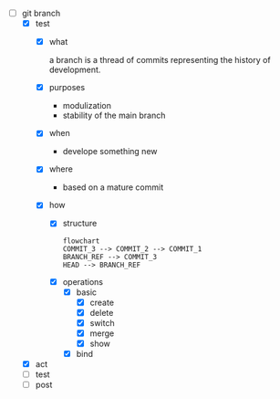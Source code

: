 - [ ] git branch
    - [x] test
        - [x] what

            a branch is a thread of commits representing the history of development.

        - [x] purposes
            - modulization
            - stability of the main branch
        - [x] when
            - develope something new
        - [x] where
            - based on a mature commit
        - [x] how
            - [x] structure
                ```mermaid
                flowchart
                COMMIT_3 --> COMMIT_2 --> COMMIT_1
                BRANCH_REF --> COMMIT_3
                HEAD --> BRANCH_REF 
                ```
            - [x] operations
                - [x] basic
                    - [x] create
                    - [x] delete
                    - [x] switch
                    - [x] merge
                    - [x] show
                - [x] bind  
    - [x] act
    - [ ] test
    - [ ] post